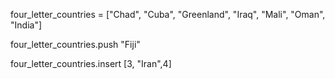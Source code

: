 four_letter_countries = ["Chad", "Cuba", "Greenland", "Iraq", "Mali", "Oman", "India"]

four_letter_countries.push "Fiji"

four_letter_countries.insert [3, "Iran",4]

